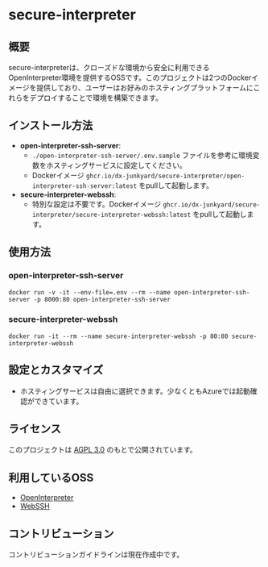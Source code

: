 # secure-interpreter

## 概要
secure-interpreterは、クローズドな環境から安全に利用できるOpenInterpreter環境を提供するOSSです。このプロジェクトは2つのDockerイメージを提供しており、ユーザーはお好みのホスティングプラットフォームにこれらをデプロイすることで環境を構築できます。

## インストール方法
- **open-interpreter-ssh-server**: 
  - `./open-interpreter-ssh-server/.env.sample` ファイルを参考に環境変数をホスティングサービスに設定してください。
  - Dockerイメージ `ghcr.io/dx-junkyard/secure-interpreter/open-interpreter-ssh-server:latest` をpullして起動します。
- **secure-interpreter-webssh**: 
  - 特別な設定は不要です。Dockerイメージ `ghcr.io/dx-junkyard/secure-interpreter/secure-interpreter-webssh:latest` をpullして起動します。

## 使用方法
### open-interpreter-ssh-server
```
docker run -v -it --env-file=.env --rm --name open-interpreter-ssh-server -p 8000:80 open-interpreter-ssh-server
```

### secure-interpreter-webssh
```
docker run -it --rm --name secure-interpreter-webssh -p 80:80 secure-interpreter-webssh
```

## 設定とカスタマイズ
- ホスティングサービスは自由に選択できます。少なくともAzureでは起動確認ができています。

## ライセンス
このプロジェクトは [AGPL 3.0](https://www.gnu.org/licenses/agpl-3.0.html) のもとで公開されています。

## 利用しているOSS
- [OpenInterpreter](https://github.com/OpenInterpreter/open-interpreter)
- [WebSSH](https://github.com/huashengdun/webssh)

## コントリビューション
コントリビューションガイドラインは現在作成中です。

